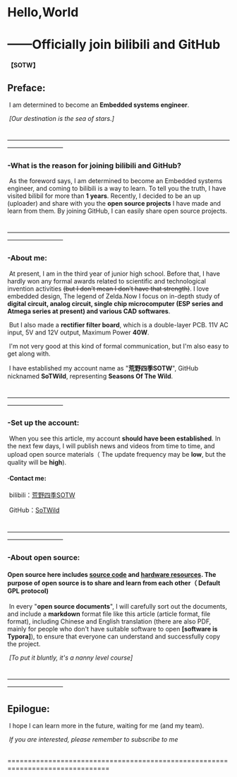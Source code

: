 # Hello,World

# ——Officially join bilibili and GitHub

**【SOTW】**

## Preface:

​		I am determined to become an **Embedded systems engineer**.

​																												    				*[Our destination is the sea of stars.]*

​		—————————————————————————————————————————————

### -What is the reason for joining bilibili and GitHub?

​		As the foreword says, I am determined to become an Embedded systems engineer, and coming to bilibili is a way to learn. To tell you the truth, I have visited bilibil for more than **1 years**. Recently, I decided to be an up (uploader) and share with you the **open source projects** I have made and learn from them. By joining GitHub, I can easily share open source projects.

​		—————————————————————————————————————————————

### -About me:

​		At present, I am in the third year of junior high school. Before that, I have hardly won any formal awards related to scientific and technological invention activities ~~(but I don't mean I don't have that strength)~~. I love embedded design, The legend of Zelda.Now I focus on in-depth study of **digital circuit, analog circuit, single chip microcomputer (ESP series and Atmega series at present) and various CAD softwares**.

​		But I also made a **rectifier filter board**, which is a double-layer PCB. 11V AC input, 5V and 12V output, Maximum Power **40W**.

​		I'm not very good at this kind of formal communication, but I'm also easy to get along with.

​		I have established my account name as "**荒野四季SOTW**", GitHub nicknamed **SoTWild**, representing **Seasons Of The Wild**.

​		—————————————————————————————————————————————

### -Set up the account:

​		When you see this article, my account **should have been established**. In the next few days, I will publish news and videos from time to time, and upload open source materials（ The update frequency may be **low**, but the quality will be **high**).

#### ·Contact me:

​		bilibili：[荒野四季SOTW](https://space.bilibili.com/482469487?from=search&seid=10332984889603231435)

​		GitHub：[SoTWild](https://github.com/SoTWild)

​		—————————————————————————————————————————————

### -About open source:

#### **Open source here includes <u>source code</u> and <u>hardware resources</u>. The purpose of open source is to share and learn from each other（ Default GPL protocol)**

​		In every "**open source documents**", I will carefully sort out the documents, and include a **markdown** format file like this article (article format, file format), including Chinese and English translation (there are also PDF, mainly for people who don't have suitable software to open **[software is Typora]**), to ensure that everyone can understand and successfully copy the project.

​		*[To put it bluntly, it's a nanny level course]*

​		—————————————————————————————————————————————

## Epilogue:

​		I hope I can learn more in the future, waiting for me (and my team).

​											*If you are interested, please remember to subscribe to me*

​		===============================================================================

